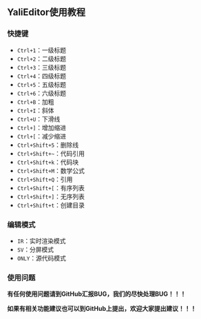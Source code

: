 ## YaliEditor使用教程


### 快捷键

- `Ctrl+1`：一级标题
- `Ctrl+2`：二级标题
- `Ctrl+3`：三级标题
- `Ctrl+4`：四级标题
- `Ctrl+5`：五级标题
- `Ctrl+6`：六级标题
- `Ctrl+B`：加粗
- `Ctrl+I`：斜体
- `Ctrl+U`：下滑线
- `Ctrl+]`：增加缩进
- `Ctrl+[`：减少缩进
- `Ctrl+Shift+5`：删除线
- `Ctrl+Shift+~`：代码引用
- `Ctrl+Shift+k`：代码块
- `Ctrl+Shift+M`：数学公式
- `Ctrl+Shift+Q`：引用
- `Ctrl+Shift+[`：有序列表
- `Ctrl+Shift+]`：无序列表
- `Ctrl+Shift+t`：创建目录



### 编辑模式

- `IR`：实时渲染模式
- `SV`：分屏模式
- `ONLY`：源代码模式



### 使用问题

**有任何使用问题请到GitHub汇报BUG，我们的尽快处理BUG！！！**

**如果有相关功能建议也可以到GitHub上提出，欢迎大家提出建议！！！**

